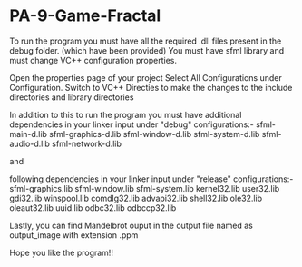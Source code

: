 # PA-9-Game-Fractal

To run the program you must have all the required .dll files present in the debug folder. (which have been provided)
You must have sfml library and must change VC++ configuration properties.

Open the properties page of your project
Select All Configurations under Configuration.
Switch to VC++ Directies to make the changes to the include directories and library directories

In addition to this to run the program you must have
additional dependencies in your linker input under "debug" configurations:-
sfml-main-d.lib
sfml-graphics-d.lib
sfml-window-d.lib
sfml-system-d.lib
sfml-audio-d.lib
sfml-network-d.lib

and

following dependencies in your linker input under "release" configurations:-
sfml-graphics.lib
sfml-window.lib
sfml-system.lib
kernel32.lib
user32.lib
gdi32.lib
winspool.lib
comdlg32.lib
advapi32.lib
shell32.lib
ole32.lib
oleaut32.lib
uuid.lib
odbc32.lib
odbccp32.lib

Lastly, you can find Mandelbrot ouput in the output file named as output_image with extension .ppm

Hope you like the program!!
